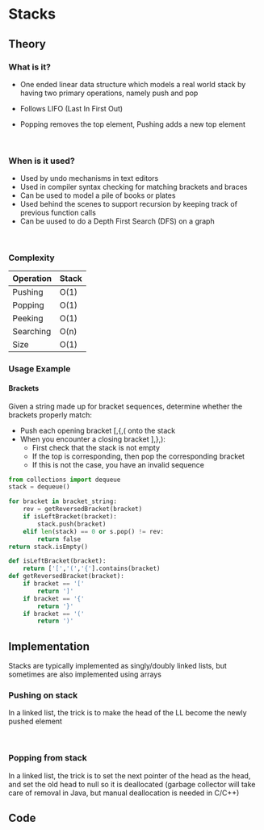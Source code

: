 # Stacks

## Theory
### What is it?
- One ended linear data structure which models a real world stack by having two primary operations, namely push and pop
- Follows LIFO (Last In First Out)
  
- Popping removes the top element, Pushing adds a new top element

<br>

### When is it used?
- Used by undo mechanisms in text editors
- Used in compiler syntax checking for matching brackets and braces
- Can be used to model a pile of books or plates
- Used behind the scenes to support recursion by keeping track of previous function calls
- Can be uused to do a Depth First Search (DFS) on a graph

<br>

### Complexity
| Operation | Stack |
|-----------|-------|
| Pushing   | O(1)  |
| Popping   | O(1)  |
| Peeking   | O(1)  |
| Searching | O(n)  |
| Size      | O(1)  |

### Usage Example
#### Brackets
Given a string made up for bracket sequences, determine whether the brackets properly match:

- Push each opening bracket [,{,( onto the stack
- When you encounter a closing bracket ],},):
  - First check that the stack is not empty
  - If the top is corresponding, then pop the corresponding bracket
  - If this is not the case, you have an invalid sequence

```python
from collections import dequeue
stack = dequeue()

for bracket in bracket_string:
    rev = getReversedBracket(bracket)
    if isLeftBracket(bracket):
        stack.push(bracket)
    elif len(stack) == 0 or s.pop() != rev:
        return false
return stack.isEmpty()

def isLeftBracket(bracket):
    return ['[','(','{'].contains(bracket)
def getReversedBracket(bracket):
    if bracket == '['
        return ']'
    if bracket == '{'
        return '}'
    if bracket == '('
        return ')'
```

## Implementation
Stacks are typically implemented as singly/doubly linked lists, but sometimes are also implemented using arrays
### Pushing on stack
In a linked list, the trick is to make the head of the LL become the newly pushed element
 
<br>

### Popping from stack
In a linked list, the trick is to set the next pointer of the head as the head, and set the old head to null so it is deallocated (garbage collector will take care of removal in Java, but manual deallocation is needed in C/C++)
## Code
